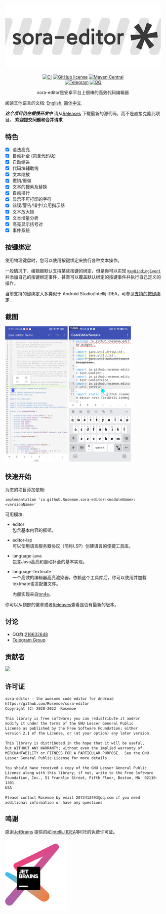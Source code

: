 <div align="center">

![Banner](/images/editor_banner.jpg)
----
[![CI](https://github.com/Rosemoe/CodeEditor/actions/workflows/gradle.yml/badge.svg?event=push)](https://github.com/Rosemoe/CodeEditor/actions/workflows/gradle.yml)
[![GitHub license](https://img.shields.io/github/license/Rosemoe/CodeEditor)](https://github.com/Rosemoe/CodeEditor/blob/main/LICENSE)
[![Maven Central](https://img.shields.io/maven-central/v/io.github.Rosemoe.sora-editor/editor.svg?label=Maven%20Central)]((https://search.maven.org/search?q=io.github.Rosemoe.sora-editor%20editor))   
[![Telegram](https://img.shields.io/badge/Join-Telegram-blue)](https://t.me/rosemoe_code_editor)
[![QQ](https://img.shields.io/badge/Join-QQ_Group-ff69b4)](https://jq.qq.com/?_wv=1027&k=n68uxQws)

sora-editor是安卓平台上很棒的高效代码编辑器

</div>

阅读其他语言的文档: [English](README.md), [简体中文](README.zh-cn.md).

***这个项目仍在缓慢开发中***
请从[Releases](https://github.com/Rosemoe/CodeEditor/releases)
下载最新的源代码，而不是直接克隆此项目。
**欢迎提交问题和合并请求**

## 特色

- [x] 语法高亮
- [x] 自动补全 (包含[代码块](https://macromates.com/manual/en/snippets))
- [x] 自动缩进
- [x] 代码块辅助线
- [x] 文本缩放
- [x] 撤销/重做
- [x] 文本的搜索及替换
- [x] 自动换行
- [x] 显示不可打印的字符
- [x] 错误/警告/错字/弃用指示器
- [x] 文本放大镜
- [x] 文本增量分析
- [x] 高亮显示括号对
- [x] 事件系统

## 按键绑定

使用物理键盘时，您可以使用按键绑定来执行各种文本操作。

一般情况下，编辑器默认支持某些按键的绑定，但是你可以实现 [`KeyBindingEvent`](https://github.com/Rosemoe/sora-editor/blob/main/editor/src/main/java/io/github/rosemoe/sora/event/KeyBindingEvent.java)
并添加自己的按键绑定事件，甚至可以覆盖默认绑定的按键事件并执行自己定义的操作。

当前支持的键绑定大多类似于 Android Studio/Intellij IDEA，可参见[支持的按键绑定](./keybindings.md).

## 截图

<div style="overflow: hidden">
<img src="/images/general.jpg" alt="GeneralAppearance" width="40%" align="bottom" />
<img src="/images/problem_indicators.jpg" alt="ProblemIndicator" width="40%" align="bottom" />
</div>

## 快速开始

为您的项目添加依赖:

```Gradle
implementation 'io.github.Rosemoe.sora-editor:<moduleName>:<versionName>'
```

可用模块:

- editor   
  包含基本内容的框架。
- editor-lsp   
  可以使用语言服务器协议（简称LSP）创建语言的便捷工具库。
- language-java   
  包含Java高亮和自动补全的基本实现。
- language-textmate   
  一个高效的编辑器高亮渲染器。依赖这个工具库后，你可以使用并加载textmate语言配置文件。

  内部实现来自[tm4e](https://github.com/eclipse/tm4e)。

你可以从顶部的徽章或者[Releases](https://github.com/Rosemoe/CodeEditor/releases)查看是否有最新的版本。

## 讨论

* QQ群:[216632648](https://jq.qq.com/?_wv=1027&k=n68uxQws)
* [Telegram Group](https://t.me/rosemoe_code_editor)

## 贡献者

<a href="https://github.com/Rosemoe/sora-editor/graphs/contributors">
  <img src="https://contrib.rocks/image?repo=Rosemoe/sora-editor" />
</a>

## 许可证

```
sora-editor - the awesome code editor for Android
https://github.com/Rosemoe/sora-editor
Copyright (C) 2020-2022  Rosemoe

This library is free software; you can redistribute it and/or
modify it under the terms of the GNU Lesser General Public
License as published by the Free Software Foundation; either
version 2.1 of the License, or (at your option) any later version.

This library is distributed in the hope that it will be useful,
but WITHOUT ANY WARRANTY; without even the implied warranty of
MERCHANTABILITY or FITNESS FOR A PARTICULAR PURPOSE.  See the GNU
Lesser General Public License for more details.

You should have received a copy of the GNU Lesser General Public
License along with this library; if not, write to the Free Software
Foundation, Inc., 51 Franklin Street, Fifth Floor, Boston, MA  02110-1301
USA

Please contact Rosemoe by email 2073412493@qq.com if you need
additional information or have any questions
```

## 鸣谢

感谢[JetBrains](https://www.jetbrains.com/?from=CodeEditor)
提供的如[IntelliJ IDEA](https://www.jetbrains.com/idea/?from=CodeEditor)等IDE的免费许可证。

[<img src=".github/jetbrains-variant-3.png" width="200"/>](https://www.jetbrains.com/?from=CodeEditor)
